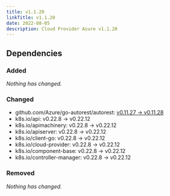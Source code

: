 ```yaml
---
title: v1.1.20
linkTitle: v1.1.20
date: 2022-08-05
description: Cloud Provider Azure v1.1.20
---
```





## Dependencies

### Added
_Nothing has changed._

### Changed
- github.com/Azure/go-autorest/autorest: [v0.11.27 → v0.11.28](https://github.com/Azure/go-autorest/autorest/compare/v0.11.27...v0.11.28)
- k8s.io/api: v0.22.8 → v0.22.12
- k8s.io/apimachinery: v0.22.8 → v0.22.12
- k8s.io/apiserver: v0.22.8 → v0.22.12
- k8s.io/client-go: v0.22.8 → v0.22.12
- k8s.io/cloud-provider: v0.22.8 → v0.22.12
- k8s.io/component-base: v0.22.8 → v0.22.12
- k8s.io/controller-manager: v0.22.8 → v0.22.12

### Removed
_Nothing has changed._
